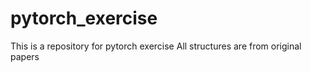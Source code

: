 # pytorch_exercise

This is a repository for pytorch exercise
All structures are from original papers
